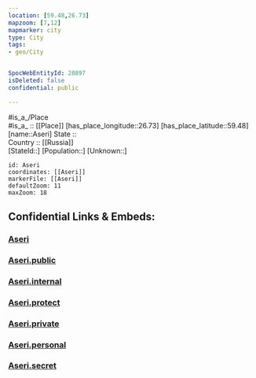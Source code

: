 ```yaml
---
location: [59.48,26.73] 
mapzoom: [7,12] 
mapmarker: city 
type: City
tags:
- geo/City


SpocWebEntityId: 28897
isDeleted: false
confidential: public

---
```

#is_a_/Place  
#is_a_ :: [[Place]] 
[has_place_longitude::26.73] 
[has_place_latitude::59.48] 
[name::Aseri] 
State ::  
Country :: [[Russia]]  
[StateId::] 
[Population::] 
[Unknown::] 


```leaflet
id: Aseri
coordinates: [[Aseri]] 
markerFile: [[Aseri]] 
defaultZoom: 11 
maxZoom: 18
```


## Confidential Links & Embeds: 

### [Aseri](/_Standards/Earth/Continent/Europe/Europe~North/Estonia/Counties~Estonia/Lääne-Viru/City/Aseri.md) 

### [Aseri.public](/_public/Earth/Continent/Europe/Europe~North/Estonia/Counties~Estonia/Lääne-Viru/City/Aseri.public.md) 

### [Aseri.internal](/_internal/Earth/Continent/Europe/Europe~North/Estonia/Counties~Estonia/Lääne-Viru/City/Aseri.internal.md) 

### [Aseri.protect](/_protect/Earth/Continent/Europe/Europe~North/Estonia/Counties~Estonia/Lääne-Viru/City/Aseri.protect.md) 

### [Aseri.private](/_private/Earth/Continent/Europe/Europe~North/Estonia/Counties~Estonia/Lääne-Viru/City/Aseri.private.md) 

### [Aseri.personal](/_personal/Earth/Continent/Europe/Europe~North/Estonia/Counties~Estonia/Lääne-Viru/City/Aseri.personal.md) 

### [Aseri.secret](/_secret/Earth/Continent/Europe/Europe~North/Estonia/Counties~Estonia/Lääne-Viru/City/Aseri.secret.md)

